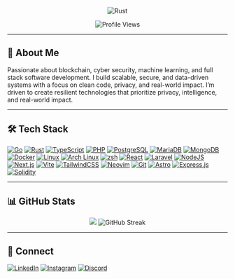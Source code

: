 <p align="center">
  <img src="https://us1.discourse-cdn.com/flex019/uploads/rust_lang/original/2X/9/9f76ef5e791e27deaaafbca2a3bea35d63e165c8.gif" alt="Rust"/>
</p>

<p align="center">
  <img src="https://komarev.com/ghpvc/?username=Lev1reG&label=Profile%20views&color=0e75b6&style=flat" alt="Profile Views" />
</p>

---

## 🚀 About Me

Passionate about blockchain, cyber security, machine learning, and full stack software development. I build scalable, secure, and data-driven systems with a focus on clean code, privacy, and real-world impact. I’m driven to create resilient technologies that prioritize privacy, intelligence, and real-world impact. 

---

## 🛠 Tech Stack

[![Go](https://img.shields.io/badge/Go-00ADD8?style=flat&logo=go&logoColor=white)](#)
[![Rust](https://img.shields.io/badge/Rust-000000?style=flat&logo=rust&logoColor=white)](#)
[![TypeScript](https://img.shields.io/badge/TypeScript-007ACC?style=flat&logo=typescript&logoColor=white)](#)
[![PHP](https://img.shields.io/badge/PHP-777BB4?style=flat&logo=php&logoColor=white)](#)
[![PostgreSQL](https://img.shields.io/badge/PostgreSQL-316192?style=flat&logo=postgresql&logoColor=white)](#)
[![MariaDB](https://img.shields.io/badge/MariaDB-003545?logo=mariadb&logoColor=white)](#)
[![MongoDB](https://img.shields.io/badge/MongoDB-%234ea94b.svg?logo=mongodb&logoColor=white)](#)
[![Docker](https://img.shields.io/badge/Docker-2496ED?style=flat&logo=docker&logoColor=white)](#)
[![Linux](https://img.shields.io/badge/Linux-FCC624?style=flat&logo=linux&logoColor=black)](#)
[![Arch Linux](https://img.shields.io/badge/Arch%20Linux-1793D1.svg?style=flat&logo=Arch-Linux&logoColor=white)](#)
[![zsh](https://img.shields.io/badge/Zsh-F15A24.svg?style=flat&logo=Zsh&logoColor=white)](#)
[![React](https://img.shields.io/badge/React-%2320232a.svg?logo=react&logoColor=%2361DAFB)](#)
[![Laravel](https://img.shields.io/badge/Laravel-FF2D20?style=flat&logo=laravel&logoColor=white)](#)
[![NodeJS](https://img.shields.io/badge/Node.js-6DA55F?logo=node.js&logoColor=white)](#)
[![Next.js](https://img.shields.io/badge/Next.js-000000?style=flat&logo=nextdotjs&logoColor=white)](#)
[![Vite](https://img.shields.io/badge/Vite-646CFF?style=flat&logo=vite&logoColor=white)](#)
[![TailwindCSS](https://img.shields.io/badge/Tailwind%20CSS-%2338B2AC.svg?logo=tailwind-css&logoColor=white)](#)
[![Neovim](https://img.shields.io/badge/Neovim-57A143?logo=neovim&logoColor=fff)](#)
[![Git](https://img.shields.io/badge/Git-F05032?logo=git&logoColor=fff)](#)
[![Astro](https://img.shields.io/badge/Astro-BC52EE.svg?style=flat&logo=Astro&logoColor=white)](#)
[![Express.js](https://img.shields.io/badge/Express-000000.svg?style=flat&logo=Express&logoColor=white)](#)
[![Solidity](https://img.shields.io/badge/Solidity-363636.svg?style=flat&logo=Solidity&logoColor=white)](#)

---

## 📊 GitHub Stats

<p align="center">
  <img src="https://github-readme-stats.vercel.app/api?username=Lev1reG" />
  <img src="https://github-readme-streak-stats.herokuapp.com?user=Lev1reG" alt="GitHub Streak" />
</p>

---

## 🔗 Connect
[![LinkedIn](https://img.shields.io/badge/LinkedIn-0A66C2?style=flat&logo=linkedin&logoColor=white)](https://linkedin.com/in/derentanaphan)
[![Instagram](https://img.shields.io/badge/Instagram-E4405F?style=flat&logo=instagram&logoColor=white)](https://instagram.com/derentanaphan_)
[![Discord](https://img.shields.io/badge/Discord-%235865F2.svg?&logo=discord&logoColor=white)](https://discord.com/users/450199309447856139)
